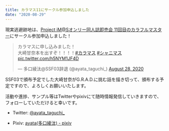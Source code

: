 ```yaml
---
title: カラマス11にサークル参加申込しました
date: "2020-08-29"
---
```


現実逃避跡地は、[Project iM@Sオンリー同人誌即売会 11回目のカラフルマスター](https://colormas.net/)にサークル参加申込しました！

<blockquote class="twitter-tweet"><p lang="ja" dir="ltr">カラマスに申し込みました！<br>大崎甘奈本を出すぞ！！！！<a href="https://twitter.com/hashtag/%E3%82%AB%E3%83%A9%E3%83%9E%E3%82%B9?src=hash&amp;ref_src=twsrc%5Etfw">#カラマス</a> <a href="https://twitter.com/hashtag/%E3%82%B7%E3%83%A3%E3%83%8B%E3%83%9E%E3%82%B9?src=hash&amp;ref_src=twsrc%5Etfw">#シャニマス</a> <a href="https://t.co/h5NYM1JF4D">pic.twitter.com/h5NYM1JF4D</a></p>&mdash; 多口綾汰@SSF03辞退 (@ayata_taguchi_) <a href="https://twitter.com/ayata_taguchi_/status/1299375896088854529?ref_src=twsrc%5Etfw">August 28, 2020</a></blockquote> <script async src="https://platform.twitter.com/widgets.js" charset="utf-8"></script>

SSF03で頒布予定でした大崎甘奈がG.R.A.D.に挑む話を描き切って、頒布する予定ですので、よろしくお願いいたします。

活動や進捗、サンプル等はTwitterやpixivにて随時情報発信していきますので、フォローしていただけると幸いです。

* Twitter: [@ayata\_taguchi\_](https://twitter.com/ayata_taguchi_)

* Pixiv: [ayata\(多口綾汰\) \- pixiv](https://pixiv.net/member.php?id=2457129)
